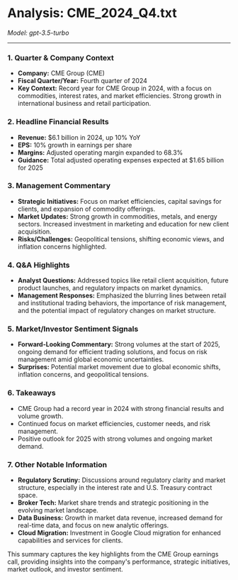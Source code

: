 # Analysis: CME_2024_Q4.txt

*Model: gpt-3.5-turbo*

---

### 1. Quarter & Company Context
- **Company:** CME Group (CME)
- **Fiscal Quarter/Year:** Fourth quarter of 2024
- **Key Context:** Record year for CME Group in 2024, with a focus on commodities, interest rates, and market efficiencies. Strong growth in international business and retail participation.

### 2. Headline Financial Results
- **Revenue:** $6.1 billion in 2024, up 10% YoY
- **EPS:** 10% growth in earnings per share
- **Margins:** Adjusted operating margin expanded to 68.3%
- **Guidance:** Total adjusted operating expenses expected at $1.65 billion for 2025

### 3. Management Commentary
- **Strategic Initiatives:** Focus on market efficiencies, capital savings for clients, and expansion of commodity offerings.
- **Market Updates:** Strong growth in commodities, metals, and energy sectors. Increased investment in marketing and education for new client acquisition.
- **Risks/Challenges:** Geopolitical tensions, shifting economic views, and inflation concerns highlighted.

### 4. Q&A Highlights
- **Analyst Questions:** Addressed topics like retail client acquisition, future product launches, and regulatory impacts on market dynamics.
- **Management Responses:** Emphasized the blurring lines between retail and institutional trading behaviors, the importance of risk management, and the potential impact of regulatory changes on market structure.

### 5. Market/Investor Sentiment Signals
- **Forward-Looking Commentary:** Strong volumes at the start of 2025, ongoing demand for efficient trading solutions, and focus on risk management amid global economic uncertainties.
- **Surprises:** Potential market movement due to global economic shifts, inflation concerns, and geopolitical tensions.

### 6. Takeaways
- CME Group had a record year in 2024 with strong financial results and volume growth.
- Continued focus on market efficiencies, customer needs, and risk management.
- Positive outlook for 2025 with strong volumes and ongoing market demand.

### 7. Other Notable Information
- **Regulatory Scrutiny:** Discussions around regulatory clarity and market structure, especially in the interest rate and U.S. Treasury contract space.
- **Broker Tech:** Market share trends and strategic positioning in the evolving market landscape.
- **Data Business:** Growth in market data revenue, increased demand for real-time data, and focus on new analytic offerings.
- **Cloud Migration:** Investment in Google Cloud migration for enhanced capabilities and services for clients.

This summary captures the key highlights from the CME Group earnings call, providing insights into the company's performance, strategic initiatives, market outlook, and investor sentiment.